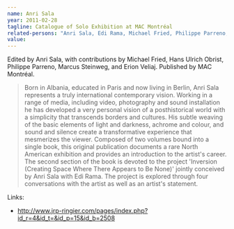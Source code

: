 ```yaml
---
name: Anri Sala
year: 2011-02-28
tagline: Catalogue of Solo Exhibition at MAC Montréal
related-persons: "Anri Sala, Edi Rama, Michael Fried, Philippe Parreno, Marcus Steinweg, Erion Veliaj, Marie Fraser"
value:
---
```

Edited by Anri Sala, with contributions by Michael Fried, Hans Ulrich Obrist, Philippe Parreno, Marcus Steinweg, and Erion Veliaj.
Published by MAC Montréal.

>Born in Albania, educated in Paris and now living in Berlin, Anri Sala represents a truly international contemporary vision. Working in a range of media, including video, photography and sound installation he has developed a very personal vision of a posthistorical world with a simplicity that transcends borders and cultures. His subtle weaving of the basic elements of light and darkness, achrome and colour, and sound and silence create a transformative experience that mesmerizes the viewer. Composed of two volumes bound into a single book, this original publication documents a rare North American exhibition and provides an introduction to the artist's career. The second section of the book is devoted to the project 'Inversion (Creating Space Where There Appears to Be None)' jointly conceived by Anri Sala with Edi Rama. The project is explored through four conversations with the artist as well as an artist's statement.


Links:
* <http://www.jrp-ringier.com/pages/index.php?id_r=4&id_t=&id_p=15&id_b=2508>
